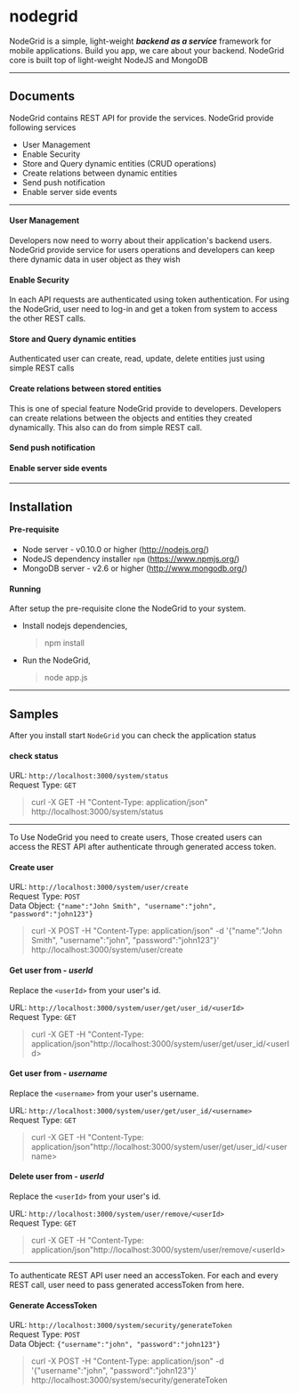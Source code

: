 nodegrid
========

NodeGrid is a simple, light-weight ***backend as a service*** framework for mobile applications. Build you app, we care about your backend. NodeGrid core is built top of light-weight NodeJS and MongoDB 

----------

Documents
-------------

NodeGrid contains REST API for provide the services. NodeGrid provide following services

- User Management
- Enable Security
- Store and Query dynamic entities (CRUD operations)
- Create relations between dynamic entities
- Send push notification
- Enable server side events

-----------
#### **User Management**
Developers now need to worry about their application's backend users. NodeGrid provide service for users operations and developers can keep there dynamic data in user object as they wish 

#### **Enable Security**
In each API requests are authenticated using token authentication. For using the NodeGrid, user need to log-in and get a token from system to access the  other REST calls.

#### **Store and Query dynamic entities**
Authenticated user can create, read, update, delete entities just using simple REST calls

#### **Create relations between stored entities**
This is one of special feature NodeGrid provide to developers. Developers can create relations between the objects and entities they created dynamically. This also can do from simple REST call.

#### **Send push notification**

#### **Enable server side events**


-----------

Installation
--------------

#### **Pre-requisite**

 * Node server - v0.10.0 or higher
	(http://nodejs.org/)
 * NodeJS dependency installer `npm`
	(https://www.npmjs.org/) 
 * MongoDB server - v2.6 or higher
	(http://www.mongodb.org/)

#### **Running**

After setup the pre-requisite clone the NodeGrid to your system.

 * Install nodejs dependencies,

	> npm install

 * Run the NodeGrid,

	> node app.js


----------

Samples
----------

After you install start `NodeGrid` you can check the application status

#### **check status**

URL: `http://localhost:3000/system/status`
<br/>Request Type: `GET`

> curl -X GET -H "Content-Type: application/json" http://localhost:3000/system/status

----------

To Use NodeGrid you need to create users, Those created users can access the REST API after authenticate through generated access token.

#### **Create user**

URL: `http://localhost:3000/system/user/create`
<br/>Request Type: `POST`
<br/>Data Object: `{"name":"John Smith", "username":"john", "password":"john123"}`

> curl -X POST -H "Content-Type: application/json" -d '{"name":"John Smith", "username":"john", "password":"john123"}' http://localhost:3000/system/user/create

#### **Get user from** - *userId*

Replace the `<userId>` from your user's id.

URL: `http://localhost:3000/system/user/get/user_id/<userId>`
<br/>Request Type: `GET`

> curl -X GET -H "Content-Type: application/json"http://localhost:3000/system/user/get/user_id/\<userId\>

#### **Get user from** - *username*

Replace the `<username>` from your user's username.

URL: `http://localhost:3000/system/user/get/user_id/<username>`
<br/>Request Type: `GET`

> curl -X GET -H "Content-Type: application/json"http://localhost:3000/system/user/get/user_id/\<username\>

#### **Delete user from** - *userId*

Replace the `<userId>` from your user's id.

URL: `http://localhost:3000/system/user/remove/<userId>`
<br/>Request Type: `GET`

> curl -X GET -H "Content-Type: application/json"http://localhost:3000/system/user/remove/\<userId\>

-----------

To authenticate REST API user need an accessToken. For each and every REST call, user need to pass generated accessToken from here.

#### **Generate AccessToken**

URL: `http://localhost:3000/system/security/generateToken`
<br/>Request Type: `POST`
<br/>Data Object: `{"username":"john", "password":"john123"}`

> curl -X POST -H "Content-Type: application/json" -d '{"username":"john", "password":"john123"}' http://localhost:3000/system/security/generateToken